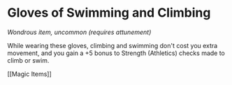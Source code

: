# Gloves of Swimming and Climbing

*Wondrous item, uncommon (requires attunement)*

While wearing these gloves, climbing and swimming don't cost you extra movement, and you gain a +5 bonus to Strength (Athletics) checks made to climb or swim.


[[Magic Items]]